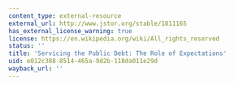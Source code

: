```yaml
---
content_type: external-resource
external_url: http://www.jstor.org/stable/1811165
has_external_license_warning: true
license: https://en.wikipedia.org/wiki/All_rights_reserved
status: ''
title: 'Servicing the Public Debt: The Role of Expectations'
uid: e012c388-8514-465a-9d2b-118da011e29d
wayback_url: ''
---
```

